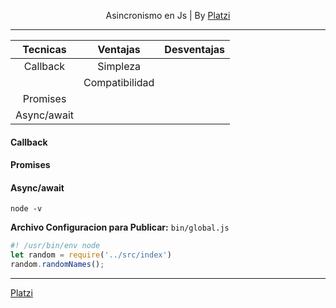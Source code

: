 <p align="center"> Asincronismo en Js | By <a href="https://platzi.com/r/fernandofh/" target="_blank"> Platzi</a></p>

-------
| Tecnicas | Ventajas |  Desventajas |
| :-------: | :------: | -----: |
| Callback  | Simpleza    |    |
|            | Compatibilidad  |   |
| Promises  |      |  |
| Async/await  |      |  |

#### Callback 

#### Promises 
#### Async/await 


``node -v ``

**Archivo Configuracion para Publicar:** ``bin/global.js``
```javascript
#! /usr/bin/env node
let random = require('../src/index')
random.randomNames();
```

-------
[Platzi](https://platzi.com/r/fernandofh/)
